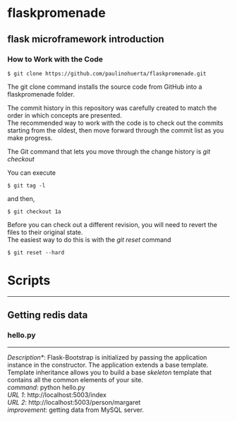 # flaskpromenade

## flask microframework introduction


### How to Work with the Code

    $ git clone https://github.com/paulinohuerta/flaskpromenade.git
    
The git clone command installs the source code from GitHub into a flaskpromenade folder. 

The commit history in this repository was carefully created to match the order in which concepts are presented.    
The recommended way to work with the code is to check out the commits starting from the oldest, then move forward through the commit list as you make progress.   

The Git command that lets you move through the change history is _git checkout_    

You can execute      

    $ git tag -l

and then,    

    $ git checkout 1a

Before you can check out a different revision, you will need to revert the files to their original state.         
The easiest way to do this is with the _git reset_ command     

    $ git reset --hard


# Scripts
-----

## Getting redis data

### hello.py
-----
_*Description**_: Flask-Bootstrap is initialized by passing the application instance in the constructor. The application extends a base template. Template inheritance allows you to build a base _skeleton_ template that contains all the common elements of your site.           
*command*: python hello.py     
*URL 1*: http://localhost:5003/index    
*URL 2*: http://localhost:5003/person/margaret           
*improvement*: getting data from MySQL server.       
